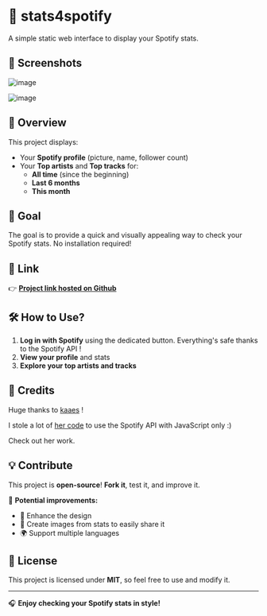# 🎵 stats4spotify  

A simple static web interface to display your Spotify stats.  

## 📸 Screenshots

![image](https://github.com/user-attachments/assets/34e29150-5ab6-4038-b6b2-98be3d5a55bf)

![image](https://github.com/user-attachments/assets/aeb65962-cf40-48f9-9e70-8a1b222d7a2c)


## 🚀 Overview  

This project displays:  
- Your **Spotify profile** (picture, name, follower count)  
- Your **Top artists** and **Top tracks** for:  
  - **All time** (since the beginning)  
  - **Last 6 months**  
  - **This month**  

## 🎯 Goal  

The goal is to provide a quick and visually appealing way to check your Spotify stats. No installation required!  

## 🔗 Link  

👉 **[Project link hosted on Github](https://0adri3n.github.io/stats4spotify/)**  

## 🛠️ How to Use?  

1. **Log in with Spotify** using the dedicated button. Everything's safe thanks to the Spotify API !
2. **View your profile** and stats  
3. **Explore your top artists and tracks**  

## 💌 Credits

Huge thanks to <a href="https://github.com/kaaes">kaaes</a> !

I stole a lot of <a href="https://github.com/kaaes/albums-availability">her code</a> to use the Spotify API with JavaScript only :)

Check out her work.

## 💡 Contribute  

This project is **open-source**! **Fork it**, test it, and improve it.  

📌 **Potential improvements:**  
- 🎨 Enhance the design  
- 🔗 Create images from stats to easily share it 
- 🌍 Support multiple languages  

## 📜 License  

This project is licensed under **MIT**, so feel free to use and modify it.  

---

🎧 **Enjoy checking your Spotify stats in style!**  
